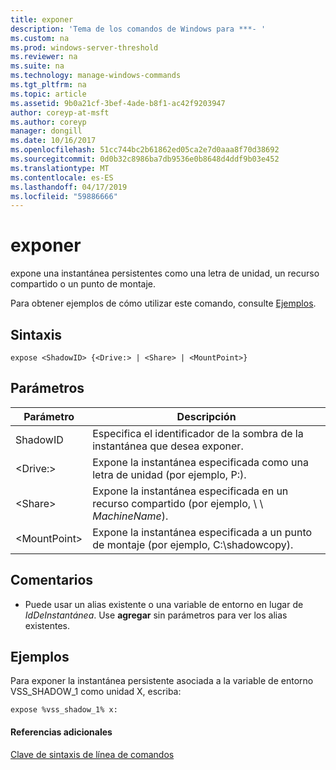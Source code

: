 ```yaml
---
title: exponer
description: 'Tema de los comandos de Windows para ***- '
ms.custom: na
ms.prod: windows-server-threshold
ms.reviewer: na
ms.suite: na
ms.technology: manage-windows-commands
ms.tgt_pltfrm: na
ms.topic: article
ms.assetid: 9b0a21cf-3bef-4ade-b8f1-ac42f9203947
author: coreyp-at-msft
ms.author: coreyp
manager: dongill
ms.date: 10/16/2017
ms.openlocfilehash: 51cc744bc2b61862ed05ca2e7d0aaa8f70d38692
ms.sourcegitcommit: 0d0b32c8986ba7db9536e0b8648d4ddf9b03e452
ms.translationtype: MT
ms.contentlocale: es-ES
ms.lasthandoff: 04/17/2019
ms.locfileid: "59886666"
---
```

# <a name="expose"></a>exponer



expone una instantánea persistentes como una letra de unidad, un recurso compartido o un punto de montaje.

Para obtener ejemplos de cómo utilizar este comando, consulte [Ejemplos](#BKMK_examples).

## <a name="syntax"></a>Sintaxis

```
expose <ShadowID> {<Drive:> | <Share> | <MountPoint>}
```

## <a name="parameters"></a>Parámetros

|Parámetro|Descripción|
|---------|-----------|
|ShadowID|Especifica el identificador de la sombra de la instantánea que desea exponer.|
|\<Drive:>|Expone la instantánea especificada como una letra de unidad (por ejemplo, P:).|
|\<Share>|Expone la instantánea especificada en un recurso compartido (por ejemplo, \\ \\ *MachineName*\).|
|\<MountPoint>|Expone la instantánea especificada a un punto de montaje (por ejemplo, C:\shadowcopy\).|

## <a name="remarks"></a>Comentarios

-   Puede usar un alias existente o una variable de entorno en lugar de *IdDeInstantánea*. Use **agregar** sin parámetros para ver los alias existentes.

## <a name="BKMK_examples"></a>Ejemplos

Para exponer la instantánea persistente asociada a la variable de entorno VSS_SHADOW_1 como unidad X, escriba:
```
expose %vss_shadow_1% x:
```

#### <a name="additional-references"></a>Referencias adicionales

[Clave de sintaxis de línea de comandos](command-line-syntax-key.md)